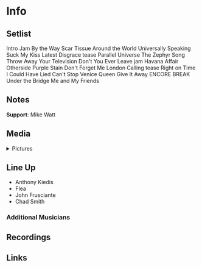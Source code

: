 # Info

## Setlist

Intro Jam
By the Way
Scar Tissue
Around the World
Universally Speaking
Suck My Kiss
Latest Disgrace tease
Parallel Universe
The Zephyr Song
Throw Away Your Television
Don't You Ever Leave jam
Havana Affair
Otherside
Purple Stain
Don't Forget Me
London Calling tease
Right on Time
I Could Have Lied
Can't Stop
Venice Queen
Give It Away
ENCORE BREAK
Under the Bridge
Me and My Friends

## Notes

**Support**: Mike Watt

## Media 

<details>
  <summary>Pictures</summary>
  <!--<img alt="Setlist" title="Setlist" src="_.jpg" height="200" />-->
</details>

## Line Up

* Anthony Kiedis
* Flea
* John Frusciante
* Chad Smith

### Additional Musicians

## Recordings

## Links

